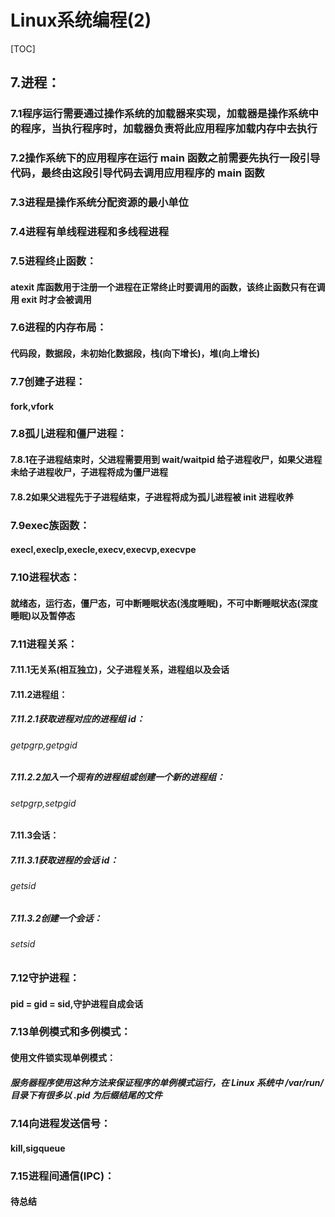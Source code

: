 # Linux系统编程(2)

[TOC]

## 7.进程：
### 7.1程序运行需要通过操作系统的加载器来实现，加载器是操作系统中的程序，当执行程序时，加载器负责将此应用程序加载内存中去执行
### 7.2操作系统下的应用程序在运行 main 函数之前需要先执行一段引导代码，最终由这段引导代码去调用应用程序的 main 函数
### 7.3进程是操作系统分配资源的最小单位
### 7.4进程有单线程进程和多线程进程
### 7.5进程终止函数：
#### atexit 库函数用于注册一个进程在正常终止时要调用的函数，该终止函数只有在调用 exit 时才会被调用
### 7.6进程的内存布局：
#### 代码段，数据段，未初始化数据段，栈(向下增长)，堆(向上增长)
### 7.7创建子进程：
#### fork,vfork
### 7.8孤儿进程和僵尸进程：
#### 7.8.1在子进程结束时，父进程需要用到 wait/waitpid 给子进程收尸，如果父进程未给子进程收尸，子进程将成为僵尸进程
#### 7.8.2如果父进程先于子进程结束，子进程将成为孤儿进程被 init 进程收养
### 7.9exec族函数：
#### execl,execlp,execle,execv,execvp,execvpe
### 7.10进程状态：
#### 就绪态，运行态，僵尸态，可中断睡眠状态(浅度睡眠)，不可中断睡眠状态(深度睡眠)以及暂停态
### 7.11进程关系：
#### 7.11.1无关系(相互独立)，父子进程关系，进程组以及会话
#### 7.11.2进程组：
##### 7.11.2.1获取进程对应的进程组 id：
###### getpgrp,getpgid
##### 7.11.2.2加入一个现有的进程组或创建一个新的进程组：
###### setpgrp,setpgid
#### 7.11.3会话：
##### 7.11.3.1获取进程的会话 id：
###### getsid
##### 7.11.3.2创建一个会话：
###### setsid
### 7.12守护进程：
#### pid = gid = sid,守护进程自成会话
### 7.13单例模式和多例模式：
#### 使用文件锁实现单例模式：
##### 服务器程序使用这种方法来保证程序的单例模式运行，在 Linux 系统中 /var/run/ 目录下有很多以 .pid 为后缀结尾的文件
### 7.14向进程发送信号：
#### kill,sigqueue
### 7.15进程间通信(IPC)：
#### 待总结